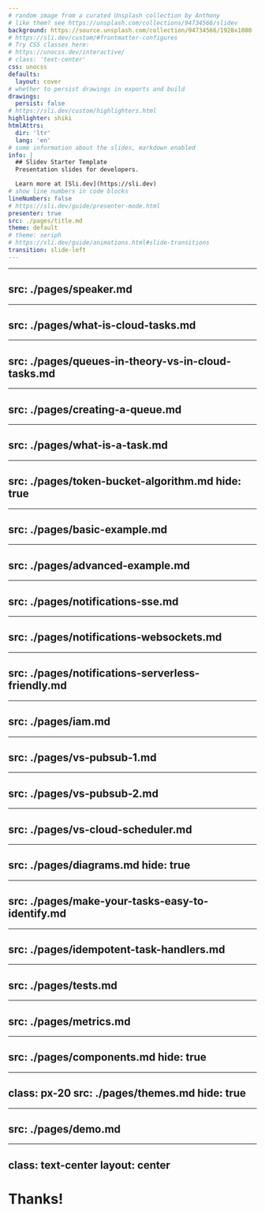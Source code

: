 ```yaml
---
# random image from a curated Unsplash collection by Anthony
# like them? see https://unsplash.com/collections/94734566/slidev
background: https://source.unsplash.com/collection/94734566/1920x1080
# https://sli.dev/custom/#frontmatter-configures
# Try CSS classes here:
# https://unocss.dev/interactive/
# class: 'text-center'
css: unocss
defaults:
  layout: cover
# whether to persist drawings in exports and build
drawings:
  persist: false
# https://sli.dev/custom/highlighters.html
highlighter: shiki
htmlAttrs:
  dir: 'ltr'
  lang: 'en'
# some information about the slides, markdown enabled
info: |
  ## Slidev Starter Template
  Presentation slides for developers.

  Learn more at [Sli.dev](https://sli.dev)
# show line numbers in code blocks
lineNumbers: false
# https://sli.dev/guide/presenter-mode.html
presenter: true
src: ./pages/title.md
theme: default
# theme: seriph
# https://sli.dev/guide/animations.html#slide-transitions
transition: slide-left
---
```


<!--
The last comment block of each slide will be treated as slide notes. It will be visible and editable in Presenter Mode along with the slide. [Read more in the docs](https://sli.dev/guide/syntax.html#notes)
-->

---
src: ./pages/speaker.md
---

---
src: ./pages/what-is-cloud-tasks.md
---

---
src: ./pages/queues-in-theory-vs-in-cloud-tasks.md
---

---
src: ./pages/creating-a-queue.md
---

---
src: ./pages/what-is-a-task.md
---

---
src: ./pages/token-bucket-algorithm.md
hide: true
---

---
src: ./pages/basic-example.md
---

---
src: ./pages/advanced-example.md
---

---
src: ./pages/notifications-sse.md
---

---
src: ./pages/notifications-websockets.md
---

---
src: ./pages/notifications-serverless-friendly.md
---

---
src: ./pages/iam.md
---

---
src: ./pages/vs-pubsub-1.md
---

---
src: ./pages/vs-pubsub-2.md
---

---
src: ./pages/vs-cloud-scheduler.md
---

---
src: ./pages/diagrams.md
hide: true
---

---
src: ./pages/make-your-tasks-easy-to-identify.md
---

---
src: ./pages/idempotent-task-handlers.md
---

---
src: ./pages/tests.md
---

---
src: ./pages/metrics.md
---

---
src: ./pages/components.md
hide: true
---

---
class: px-20
src: ./pages/themes.md
hide: true
---

---
src: ./pages/demo.md
---

---
class: text-center
layout: center
---

# Thanks!

<!--
Cloud Tasks is a managed service that allows developers to create distributed task queues that can execute background jobs asynchronously.

In this talk we will describe how Cloud Tasks works, highlight its differences with Cloud Pub/Sub, and suggest a few guidelines we can adopt when creating our tasks and monitoring our queues.

<Anchor href="https://github.com/jackdbd/cloud-tasks-devfest-milano-2023-project" text="Pulumi project" />
-->
